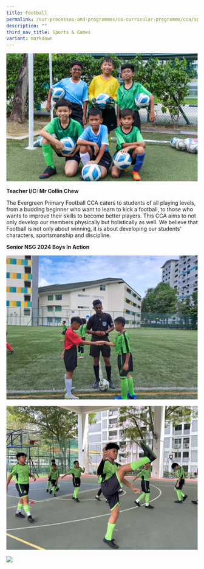 ```yaml
---
title: Football
permalink: /our-processes-and-programmes/co-curricular-programme/cca/sports-n-games/football/
description: ""
third_nav_title: Sports & Games
variant: markdown
---
```

![](/images/CCA%20Photos/img_3142.jpg)

**Teacher I/C: 	Mr Collin Chew** 


The Evergreen Primary Football CCA caters to students of all playing levels, from a budding beginner who want to learn to kick a football, to those who wants to improve their skills to become better players. This CCA aims to not only develop our members physically but holistically as well. We believe that Football is not only about winning, it is about developing our students’ characters, sportsmanship and discipline.

**Senior NSG 2024 Boys In Action**

![](/images/CCA%20Photos/20240201_162820__1_.jpg)

![](/images/CCA%20Photos/IMG_8051.jpg)

![](/images/CCA%20Photos/IMG_0317__1_.jpg)